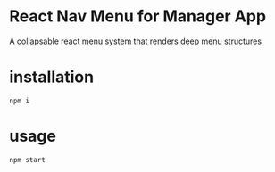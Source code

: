 # React Nav Menu for Manager App

A collapsable react menu system that renders deep menu structures

# installation

`npm i`

# usage

`npm start`
